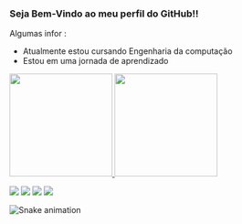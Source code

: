 ###  Seja Bem-Vindo ao meu perfil do GitHub!!


Algumas  infor : 
- Atualmente  estou cursando Engenharia da computação 
-  Estou em uma jornada de aprendizado 

<div>
<a href="https://github.com/PedroHDeRos">
<img loading="lazy" height="180em" src="https://github-readme-stats.vercel.app/api?username=PedroHDeRos&show_icons=true&theme=tokyonight&include_all_commits=true&count_private=true"/>
<img loading="lazy" height="180em" src="https://github-readme-stats.vercel.app/api/top-langs/?username=PedroHDeRos&layout=compact&langs_count=7&theme=tokyonight"/>

</div>

 
<div> 
  
  <a href="https://instagram.com/phderos" target="_blank"><img src="https://img.shields.io/badge/-Instagram-%23E4405F?style=for-the-badge&logo=instagram&logoColor=white" target="_blank"></a>
 <a href="https://discord.gg/Panda#6243" target="_blank"><img src="https://img.shields.io/badge/Discord-7289DA?style=for-the-badge&logo=discord&logoColor=white" target="_blank"></a> 
  <a href = "mailto:pedrohderos@gmail.com"><img src="https://img.shields.io/badge/-Gmail-%23333?style=for-the-badge&logo=gmail&logoColor=white" target="_blank"></a>
  <a href="https://www.linkedin.com/feed/?trk=sem-ga_campid.12619604099_asid.122510712920_crid.509739556235_kw.linked_d.c_tid.kwd-103941963_n.g_mt.e_geo.1001672" target="_blank"><img src="https://img.shields.io/badge/-LinkedIn-%230077B5?style=for-the-badge&logo=linkedin&logoColor=white" target="_blank"></a> 
  
</div>


![Snake animation](https://github.com/seu-usuário-aqui/PedroHDeRos/blob/output/github-contribution-grid-snake.svg)
